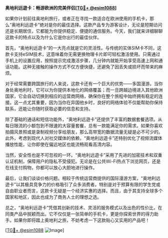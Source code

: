 **奥地利远遊卡：畅游欧洲的完美伴侣[[TG💪+ @esim1088](https://t.me/s/esim1088)]**

如果你计划前往奥地利旅行，或者正在寻找一款适合在欧洲使用的手机卡，那么“奥地利远遊卡”绝对是你的最佳选择。这款产品专为游客设计，无论是短期访问还是长期居住，它都能为你提供稳定、便捷的通信服务。今天，我们就来详细聊聊这款卡的特点以及为什么它是你出行的最佳伙伴。

首先，“奥地利远遊卡”的一大亮点就是它的灵活性。与传统的实体SIM卡不同，这款卡支持eSIM技术，这意味着你无需更换物理卡片即可轻松激活使用。只需通过手机上的设置应用，按照提示完成激活步骤，几分钟内就能开始享受高速上网和通话功能。这种无接触的操作方式不仅方便快捷，还避免了因丢失或损坏而带来的麻烦。

对于经常需要跨国旅行的人来说，这款卡还有一个巨大的优势——多国漫游。当你身处奥地利时，它可以为你提供本地化的网络覆盖；而一旦跨越边境进入其他欧洲国家，它会自动切换到相应的运营商网络，确保你在整个旅程中始终拥有稳定的连接。这一点尤其重要，因为当你在异国他乡时，良好的网络体验不仅能帮助你保持联系，还能让你随时获取必要的信息和支持。

除了基础的通话和短信功能外，“奥地利远遊卡”还提供了丰富的数据套餐选项。从每日限流的小额包到不限速的大容量套餐，总有一款能满足你的需求。如果你喜欢拍摄风景照或是录制视频分享给朋友，那么高带宽的数据流量无疑是必不可少的。此外，考虑到现代人对社交媒体的依赖，“奥地利远遊卡”还特别优化了视频流媒体播放性能，让你即使在偏远地区也能流畅观看高清内容。

当然，安全性也是不可忽视的一环。“奥地利远遊卡”采用了先进的加密技术和双重认证机制，保障用户的隐私不受侵犯。无论是在公共Wi-Fi热点下浏览网页，还是在线支付购物，你都可以放心大胆地进行操作。

最后，让我们谈谈价格问题。相较于传统运营商提供的国际漫游方案，“奥地利远遊卡”以其极具竞争力的价格吸引了众多消费者。特别是对于预算有限的学生党或自由职业者而言，这款卡无疑是一个经济实惠的选择。而且，由于其支持全球多个国家和地区，因此也成为了商务人士的理想之选。

总之，“奥地利远遊卡”凭借其创新的技术、灵活的服务模式以及出色的性价比，在同类产品中脱颖而出。它不仅仅是一张简单的手机卡，更是你探索世界的得力助手。如果你即将踏上奥地利之旅，不妨考虑一下这款贴心又实用的产品吧！

[[TG💪+ @esim1088](https://t.me/s/esim1088) ![Image](https://i.postimg.cc/4NQfJmqS/Snipaste-2025-05-13-00-14-12.png)]